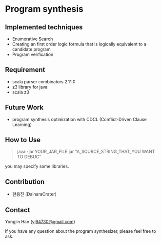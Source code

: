 # Program synthesis

## Implemented techniques
- Enumerative Search
- Creating an first order logic formula that is logically equivalent to a candidate program
- Program verification

## Requirement
- scala parser combinators 2.11.0
- z3 library for java
- scala z3

## **Future Work**
- program synthesis optimization with CDCL (Conflict-Driven Clause Learning)

## **How to Use**
>java -jar YOUR_JAR_FILE.jar "A_SOURCE_STRING_THAT_YOU WANT TO DEBUG"

you may specify some libraries.


## **Contribution**

- 한용진 (DalnaraCrater)

## **Contact**
Yongjin Han (yj94730@gmail.com)

If you have any question about the program synthesizer, please feel free to ask.